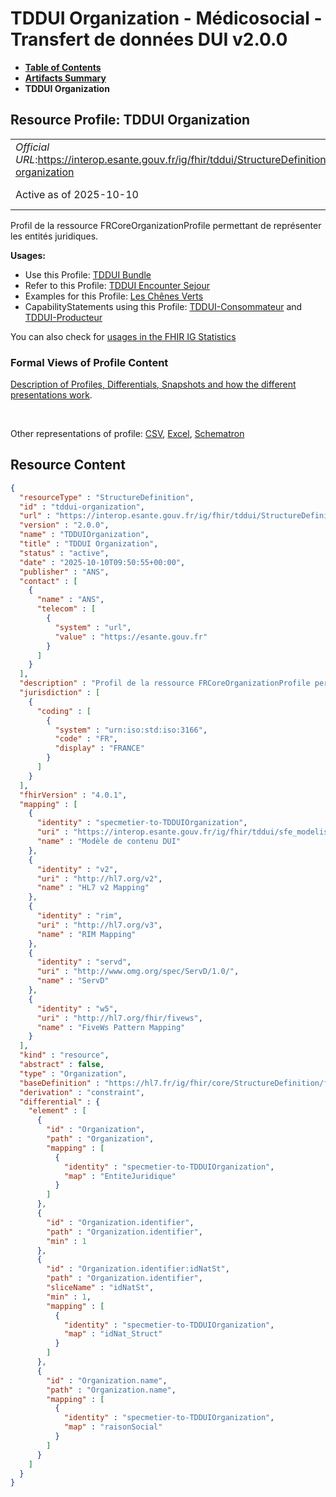# TDDUI Organization - Médicosocial - Transfert de données DUI v2.0.0

* [**Table of Contents**](toc.md)
* [**Artifacts Summary**](artifacts.md)
* **TDDUI Organization**

## Resource Profile: TDDUI Organization 

| | |
| :--- | :--- |
| *Official URL*:https://interop.esante.gouv.fr/ig/fhir/tddui/StructureDefinition/tddui-organization | *Version*:2.0.0 |
| Active as of 2025-10-10 | *Computable Name*:TDDUIOrganization |

 
Profil de la ressource FRCoreOrganizationProfile permettant de représenter les entités juridiques. 

**Usages:**

* Use this Profile: [TDDUI Bundle](StructureDefinition-tddui-bundle.md)
* Refer to this Profile: [TDDUI Encounter Sejour](StructureDefinition-tddui-encounter-sejour.md)
* Examples for this Profile: [Les Chênes Verts](Organization-tddui-organization-example.md)
* CapabilityStatements using this Profile: [TDDUI-Consommateur](CapabilityStatement-TDDUIConsommateur.md) and [TDDUI-Producteur](CapabilityStatement-TDDUIProducteur.md)

You can also check for [usages in the FHIR IG Statistics](https://packages2.fhir.org/xig/ans.fhir.fr.tddui|current/StructureDefinition/tddui-organization)

### Formal Views of Profile Content

 [Description of Profiles, Differentials, Snapshots and how the different presentations work](http://build.fhir.org/ig/FHIR/ig-guidance/readingIgs.html#structure-definitions). 

 

Other representations of profile: [CSV](StructureDefinition-tddui-organization.csv), [Excel](StructureDefinition-tddui-organization.xlsx), [Schematron](StructureDefinition-tddui-organization.sch) 



## Resource Content

```json
{
  "resourceType" : "StructureDefinition",
  "id" : "tddui-organization",
  "url" : "https://interop.esante.gouv.fr/ig/fhir/tddui/StructureDefinition/tddui-organization",
  "version" : "2.0.0",
  "name" : "TDDUIOrganization",
  "title" : "TDDUI Organization",
  "status" : "active",
  "date" : "2025-10-10T09:50:55+00:00",
  "publisher" : "ANS",
  "contact" : [
    {
      "name" : "ANS",
      "telecom" : [
        {
          "system" : "url",
          "value" : "https://esante.gouv.fr"
        }
      ]
    }
  ],
  "description" : "Profil de la ressource FRCoreOrganizationProfile permettant de représenter les entités juridiques.",
  "jurisdiction" : [
    {
      "coding" : [
        {
          "system" : "urn:iso:std:iso:3166",
          "code" : "FR",
          "display" : "FRANCE"
        }
      ]
    }
  ],
  "fhirVersion" : "4.0.1",
  "mapping" : [
    {
      "identity" : "specmetier-to-TDDUIOrganization",
      "uri" : "https://interop.esante.gouv.fr/ig/fhir/tddui/sfe_modelisation_contenu.html",
      "name" : "Modèle de contenu DUI"
    },
    {
      "identity" : "v2",
      "uri" : "http://hl7.org/v2",
      "name" : "HL7 v2 Mapping"
    },
    {
      "identity" : "rim",
      "uri" : "http://hl7.org/v3",
      "name" : "RIM Mapping"
    },
    {
      "identity" : "servd",
      "uri" : "http://www.omg.org/spec/ServD/1.0/",
      "name" : "ServD"
    },
    {
      "identity" : "w5",
      "uri" : "http://hl7.org/fhir/fivews",
      "name" : "FiveWs Pattern Mapping"
    }
  ],
  "kind" : "resource",
  "abstract" : false,
  "type" : "Organization",
  "baseDefinition" : "https://hl7.fr/ig/fhir/core/StructureDefinition/fr-core-organization",
  "derivation" : "constraint",
  "differential" : {
    "element" : [
      {
        "id" : "Organization",
        "path" : "Organization",
        "mapping" : [
          {
            "identity" : "specmetier-to-TDDUIOrganization",
            "map" : "EntiteJuridique"
          }
        ]
      },
      {
        "id" : "Organization.identifier",
        "path" : "Organization.identifier",
        "min" : 1
      },
      {
        "id" : "Organization.identifier:idNatSt",
        "path" : "Organization.identifier",
        "sliceName" : "idNatSt",
        "min" : 1,
        "mapping" : [
          {
            "identity" : "specmetier-to-TDDUIOrganization",
            "map" : "idNat_Struct"
          }
        ]
      },
      {
        "id" : "Organization.name",
        "path" : "Organization.name",
        "mapping" : [
          {
            "identity" : "specmetier-to-TDDUIOrganization",
            "map" : "raisonSocial"
          }
        ]
      }
    ]
  }
}

```
